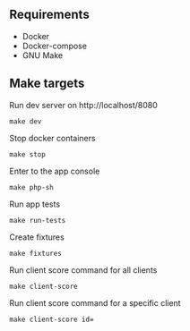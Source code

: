 ## Requirements
* Docker
* Docker-compose
* GNU Make

## Make targets
Run dev server on http://localhost/8080
```
make dev
```

Stop docker containers
```
make stop
```

Enter to the app console
```
make php-sh
```

Run app tests
```
make run-tests
```

Create fixtures
```
make fixtures
```

Run client score command for all clients
```
make client-score
```

Run client score command for a specific client
```
make client-score id=
```
